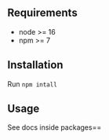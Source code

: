 ## Requirements

- node >= 16
- npm >= 7

## Installation

Run `npm intall`

## Usage
See docs inside packages==
